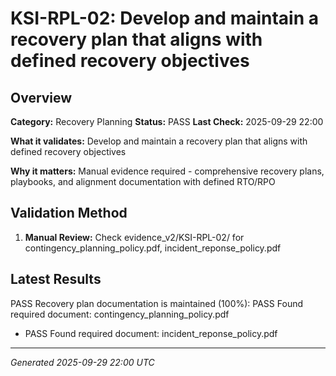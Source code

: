 # KSI-RPL-02: Develop and maintain a recovery plan that aligns with defined recovery objectives

## Overview

**Category:** Recovery Planning
**Status:** PASS
**Last Check:** 2025-09-29 22:00

**What it validates:** Develop and maintain a recovery plan that aligns with defined recovery objectives

**Why it matters:** Manual evidence required - comprehensive recovery plans, playbooks, and alignment documentation with defined RTO/RPO

## Validation Method

1. **Manual Review:** Check evidence_v2/KSI-RPL-02/ for contingency_planning_policy.pdf, incident_reponse_policy.pdf

## Latest Results

PASS Recovery plan documentation is maintained (100%): PASS Found required document: contingency_planning_policy.pdf
- PASS Found required document: incident_reponse_policy.pdf

---
*Generated 2025-09-29 22:00 UTC*